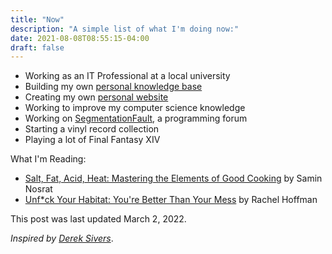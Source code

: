```yaml
---
title: "Now"
description: "A simple list of what I'm doing now:"
date: 2021-08-08T08:55:15-04:00
draft: false
---
```


- Working as an IT Professional at a local university
- Building my own [personal knowledge base](https://wiki.julianneadams.info)
- Creating my own [personal website](https://julianneadams.info)
- Working to improve my computer science knowledge
- Working on [SegmentationFault](https://git.julianneadams.info/LeftySolara/programming-forum-frontend), a programming forum
- Starting a vinyl record collection
- Playing a lot of Final Fantasy XIV

What I'm Reading:

- [Salt, Fat, Acid, Heat: Mastering the Elements of Good Cooking](https://www.amazon.com/Salt-Fat-Acid-Heat-Mastering/dp/1476753830/ref=sr_1_1?keywords=salt+fat+acid+heat&qid=1646230423&sr=8-1) by Samin Nosrat
- [Unf\*ck Your Habitat: You're Better Than Your Mess](https://www.amazon.com/Unf-Your-Habitat-Youre-Better/dp/1250102952?tag=smarturl-20) by Rachel Hoffman

This post was last updated March 2, 2022.

_Inspired by [Derek Sivers](https://sive.rs/nowff)_.
